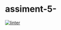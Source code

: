 # assiment-5-
[![linter](https://github.com/hass0n3/assiment-5-/workflows/linter/badge.svg)](https://github.com/marketplace/actions/super-linter)         
